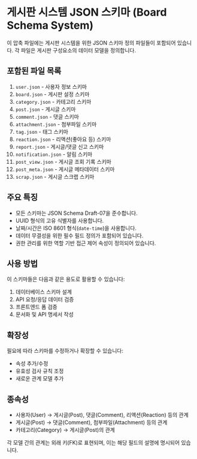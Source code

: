 # 게시판 시스템 JSON 스키마 (Board Schema System)

이 압축 파일에는 게시판 시스템을 위한 JSON 스키마 정의 파일들이 포함되어 있습니다. 각 파일은 게시판 구성요소의 데이터 모델을 정의합니다.

## 포함된 파일 목록

1. `user.json` - 사용자 정보 스키마
2. `board.json` - 게시판 설정 스키마
3. `category.json` - 카테고리 스키마
4. `post.json` - 게시글 스키마
5. `comment.json` - 댓글 스키마
6. `attachment.json` - 첨부파일 스키마
7. `tag.json` - 태그 스키마
8. `reaction.json` - 리액션(좋아요 등) 스키마
9. `report.json` - 게시글/댓글 신고 스키마
10. `notification.json` - 알림 스키마
11. `post_view.json` - 게시글 조회 기록 스키마
12. `post_meta.json` - 게시글 메타데이터 스키마
13. `scrap.json` - 게시글 스크랩 스키마

## 주요 특징

- 모든 스키마는 JSON Schema Draft-07을 준수합니다.
- UUID 형식의 고유 식별자를 사용합니다.
- 날짜/시간은 ISO 8601 형식(`date-time`)을 사용합니다.
- 데이터 무결성을 위한 필수 필드 정의가 포함되어 있습니다.
- 권한 관리를 위한 역할 기반 접근 제어 속성이 정의되어 있습니다.

## 사용 방법

이 스키마들은 다음과 같은 용도로 활용할 수 있습니다:

1. 데이터베이스 스키마 설계
2. API 요청/응답 데이터 검증
3. 프론트엔드 폼 검증
4. 문서화 및 API 명세서 작성

## 확장성

필요에 따라 스키마를 수정하거나 확장할 수 있습니다:

- 속성 추가/수정
- 유효성 검사 규칙 조정
- 새로운 관계 모델 추가

## 종속성

- 사용자(User) → 게시글(Post), 댓글(Comment), 리액션(Reaction) 등의 관계
- 게시글(Post) → 댓글(Comment), 첨부파일(Attachment) 등의 관계
- 카테고리(Category) → 게시글(Post)의 관계

각 모델 간의 관계는 외래 키(FK)로 표현되며, 이는 해당 필드의 설명에 명시되어 있습니다.